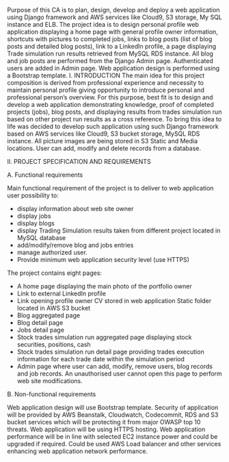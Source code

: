 Purpose of this CA is to plan, design, develop and deploy a web application using Django framework and AWS services like Cloud9, S3 storage, My SQL instance and ELB. The project idea is to design personal profile web application displaying a home page with general profile owner information, shortcuts with pictures to completed jobs, links to blog posts (list of blog posts and detailed blog posts), link to a LinkedIn profile, a page displaying Trade simulation run results retrieved from MySQL RDS instance. All blog and job posts are performed from the Django Admin page. Authenticated users are added in Admin page. Web application design is performed using a Bootstrap template.
I.	INTRODUCTION
The main idea for this project composition is derived from professional experience and necessity to maintain personal profile giving opportunity to introduce personal and professional person’s overview.
For this purpose, best fit is to design and develop a web application demonstrating knowledge, proof of completed projects (jobs), blog posts, and displaying results from trades simulation run based on other project run results as a cross reference.
To bring this idea to life was decided to develop such application using such Django framework based on AWS services like Cloud9, S3 bucket storage, MySQL RDS instance.
All picture images are being stored in S3 Static and Media locations. User can add, modify and delete records from a database.

II.	PROJECT SPECIFICATION AND REQUIREMENTS

A.	Functional requirements

Main functional requirement of the project is to deliver to web application user possibility to:
-	display information about web site owner
-	display jobs
-	display blogs
-	display Trading Simulation results taken from different project located in MySQL database 
-	add/modify/remove blog and jobs entries
-	manage authorized user.
-	Provide minimum web application security level (use HTTPS) 

The project contains eight pages:
-	A home page displaying the main photo of the portfolio owner
-	Link to external LinkedIn profile
-	Link opening profile owner CV stored in web application Static folder located in AWS S3 bucket
-	Blog aggregated page
-	Blog detail page
-	Jobs detail page
-	Stock trades simulation run aggregated page displaying stock securities, positions, cash
-	Stock trades simulation run detail page providing trades execution information for each trade date within the simulation period
-	Admin page where user can add, modify, remove users, blog records and job records. An unauthorised user cannot open this page to perform web site modifications.

B.	Non-functional requirements

Web application design will use Bootstrap template. Security of application will be provided by AWS Beanstalk, Cloudwatch, Codecommit, RDS and S3 bucket services which will be protecting it from major OWASP top 10 threats. Web application will be using HTTPS hosting. 
Web application performance will be in line with selected EC2 instance power and could be upgraded if required.
Could be used AWS Load balancer and other services enhancing web application network performance.
